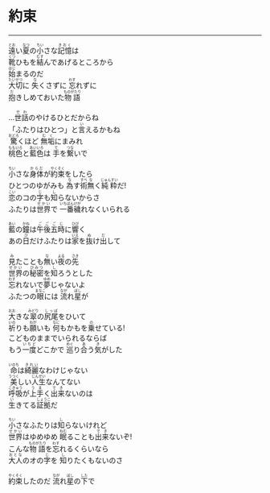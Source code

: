 # 約束
---
<lyric>
<ruby>遠<rt>とお</rt></ruby>い<ruby>夏<rt>なつ</rt></ruby>の<ruby>小<rt>ちい</rt></ruby>さな<ruby>記憶<rt>きおく</rt></ruby>は<br/>
<ruby>靴<rt>くつ</rt></ruby>ひもを<ruby>結<rt>むす</rt></ruby>んであげるところから<br/>
<ruby>始<rt>はじ</rt></ruby>まるのだ<br/>
<ruby>大切<rt>たいせつ</rt></ruby>に <ruby>失<rt>な</rt></ruby>くさずに <ruby>忘<rt>わす</rt></ruby>れずに<br/>
<ruby>抱<rt>だ</rt></ruby>きしめておいた<ruby>物語<rt>ものがたり</rt></ruby><br/>
<br/>
…<ruby>世話<rt>せわ</rt></ruby>のやけるひとだからね<br/>
「ふたりはひとつ」と<ruby>言<rt>い</rt></ruby>えるかもね<br/>
<ruby>驚<rt>おどろ</rt></ruby>くほど <ruby>無垢<rt>むく</rt></ruby>にまみれ<br/>
<ruby>桃色<rt>ももいろ</rt></ruby>と<ruby>藍色<rt>あいいろ</rt></ruby>は <ruby>手<rt>て</rt></ruby>を<ruby>繋<rt>つな</rt></ruby>いで<br/>
<br/>
<ruby>小<rt>ちい</rt></ruby>さな<ruby>身体<rt>からだ</rt></ruby>が<ruby>約束<rt>やくそく</rt></ruby>をしたら<br/>
ひとつのゆがみも <ruby>為<rt>な</rt></ruby>す<ruby>術<rt>すべ</rt></ruby><ruby>無<rt>な</rt></ruby>く<ruby>純粋<rt>じゅんすい</rt></ruby>だ!<br/>
<ruby>恋<rt>こい</rt></ruby>のコの<ruby>字<rt>じ</rt></ruby>も<ruby>知<rt>し</rt></ruby>らないからさ<br/>
ふたりは<ruby>世界<rt>せかい</rt></ruby>で <ruby>一番<rt>いちばん</rt></ruby><ruby>穢<rt>けが</rt></ruby>れなくいられる<br/>
<br/>
<ruby>藍<rt>あい</rt></ruby>の<ruby>鐘<rt>かね</rt></ruby>は<ruby>午後<rt>ごご</rt></ruby><ruby>五<rt>ご</rt></ruby><ruby>時<rt>じ</rt></ruby>に<ruby>響<rt>ひび</rt></ruby>く<br/>
あの<ruby>日<rt>ひ</rt></ruby>だけふたりは<ruby>家<rt>いえ</rt></ruby>を<ruby>抜<rt>ぬ</rt></ruby>け<ruby>出<rt>だ</rt></ruby>して<br/>
<br/>
<ruby>見<rt>み</rt></ruby>たことも<ruby>無<rt>な</rt></ruby>い<ruby>夜<rt>よる</rt></ruby>の<ruby>先<rt>さき</rt></ruby><br/>
<ruby>世界<rt>せかい</rt></ruby>の<ruby>秘密<rt>ひみつ</rt></ruby>を<ruby>知<rt>し</rt></ruby>ろうとした<br/>
<ruby>忘<rt>わす</rt></ruby>れないで<ruby>夢<rt>ゆめ</rt></ruby>じゃないよ<br/>
ふたつの<ruby>眼<rt>まなこ</rt></ruby>には <ruby>流<rt>なが</rt></ruby>れ<ruby>星<rt>ぼし</rt></ruby>が<br/>
<br/>
<ruby>大<rt>おお</rt></ruby>きな<ruby>翠<rt>みどり</rt></ruby>の<ruby>尻尾<rt>しっぽ</rt></ruby>をひいて<br/>
<ruby>祈<rt>いの</rt></ruby>りも<ruby>願<rt>ねが</rt></ruby>いも <ruby>何<rt>なに</rt></ruby>もかもを<ruby>乗<rt>の</rt></ruby>せている!<br/>
こどものままでいられるならば<br/>
もう<ruby>一度<rt>いちど</rt></ruby>どこかで <ruby>巡<rt>めぐ</rt></ruby>り<ruby>合<rt>あ</rt></ruby>う<ruby>気<rt>き</rt></ruby>がした<br/>
<br/>
<ruby>命<rt>いのち</rt></ruby>は<ruby>綺麗<rt>きれい</rt></ruby>なわけじゃない<br/>
<ruby>美<rt>うつく</rt></ruby>しい<ruby>人生<rt>じんせい</rt></ruby>なんてない<br/>
<ruby>呼吸<rt>こきゅう</rt></ruby>が<ruby>上手<rt>うま</rt></ruby>く<ruby>出来<rt>でき</rt></ruby>ないのは<br/>
<ruby>生<rt>い</rt></ruby>きてる<ruby>証拠<rt>しょうこ</rt></ruby>だ<br/>
<br/>
<ruby>小<rt>ちい</rt></ruby>さなふたりは<ruby>知<rt>し</rt></ruby>らないけれど<br/>
<ruby>世界<rt>せかい</rt></ruby>はゆめゆめ <ruby>眠<rt>ねむ</rt></ruby>ることも<ruby>出来<rt>でき</rt></ruby>ないぞ!<br/>
こんな<ruby>物語<rt>ものがたり</rt></ruby>を<ruby>忘<rt>わす</rt></ruby>れるくらいなら<br/>
<ruby>大人<rt>おとな</rt></ruby>のオの<ruby>字<rt>じ</rt></ruby>を <ruby>知<rt>し</rt></ruby>りたくもないのさ<br/>
<br/>
<ruby>約束<rt>やくそく</rt></ruby>したのだ <ruby>流<rt>なが</rt></ruby>れ<ruby>星<rt>ぼし</rt></ruby>の<ruby>下<rt>した</rt></ruby>で<br/>
</lyric>
